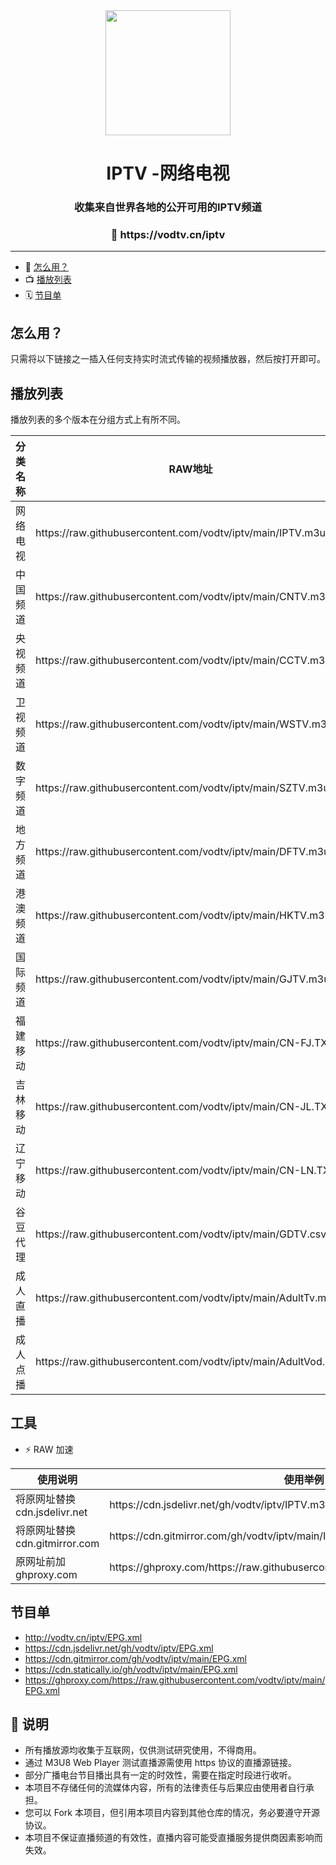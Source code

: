 <div align="center">
<img src="https://vodtv.gitee.io/img/iptv/logo.png" height="200"/>
<h1 align="center">IPTV -网络电视</h1>
<h3>收集来自世界各地的公开可用的IPTV频道</h3>
<h3>🔗 https://vodtv.cn/iptv</h3>
</div>

---

- 🚀 [怎么用？](#怎么用)
- 📺 [播放列表](#播放列表)
- 🗓 [节目单](#节目单)

## 怎么用？

只需将以下链接之一插入任何支持实时流式传输的视频播放器，然后按打开即可。

## 播放列表

播放列表的多个版本在分组方式上有所不同。

<table>
  <thead>
    <tr>
      <th>分类名称</th>
      <th>RAW地址 </th>
    </tr>
  </thead>
  <tbody>
     <tr>
      <td>网络电视</td>
      <td>https://raw.githubusercontent.com/vodtv/iptv/main/IPTV.m3u</td>
     </tr>
     <tr>
      <td>中国频道</td>
      <td>https://raw.githubusercontent.com/vodtv/iptv/main/CNTV.m3u</td>
    </tr>
    <tr>
      <td>央视频道</td>
      <td>https://raw.githubusercontent.com/vodtv/iptv/main/CCTV.m3u</td>
    </tr>
    <tr>
      <td>卫视频道</td>
      <td>https://raw.githubusercontent.com/vodtv/iptv/main/WSTV.m3u</td>
    </tr>
    <tr>
      <td>数字频道</td>
      <td>https://raw.githubusercontent.com/vodtv/iptv/main/SZTV.m3u</td>
    </tr>
    <tr>
      <td>地方频道</td>
      <td>https://raw.githubusercontent.com/vodtv/iptv/main/DFTV.m3u</td>
    </tr>
    <tr>
      <td>港澳频道</td>
      <td>https://raw.githubusercontent.com/vodtv/iptv/main/HKTV.m3u</td>
    </tr>
    <tr>
      <td>国际频道</td>
      <td>https://raw.githubusercontent.com/vodtv/iptv/main/GJTV.m3u</td>
    </tr>
     <tr>
      <td>福建移动</td>
      <td>https://raw.githubusercontent.com/vodtv/iptv/main/CN-FJ.TXT</td>
    </tr>
    <tr>
      <td>吉林移动</td>
      <td>https://raw.githubusercontent.com/vodtv/iptv/main/CN-JL.TXT</td>
    </tr>
     <tr>
      <td>辽宁移动</td>
      <td>https://raw.githubusercontent.com/vodtv/iptv/main/CN-LN.TXT</td>
    </tr>
     <tr>
      <td>谷豆代理</td>
      <td>https://raw.githubusercontent.com/vodtv/iptv/main/GDTV.csv</td>
    </tr>
     <tr>
      <td>成人直播</td>
      <td>https://raw.githubusercontent.com/vodtv/iptv/main/AdultTv.m3u</td>
    </tr>
    <tr>
      <td>成人点播</td>
      <td>https://raw.githubusercontent.com/vodtv/iptv/main/AdultVod.m3u</td>
    </tr>
  </tbody>
</table>

## 工具

- ⚡️ RAW 加速
<table>
  <thead>
    <tr>
      <th>使用说明</th>
      <th>使用举例 </th>
    </tr>
  </thead>
  <tbody>
    <tr>
      <td>将原网址替换cdn.jsdelivr.net</td>
      <td>https://cdn.jsdelivr.net/gh/vodtv/iptv/IPTV.m3u</td>
    </tr>
     <tr>
      <td>将原网址替换cdn.gitmirror.com</td>
      <td>https://cdn.gitmirror.com/gh/vodtv/iptv/main/IPTV.m3u</td>
    </tr>
    <tr>
      <td>原网址前加ghproxy.com</td>
      <td>https://ghproxy.com/https://raw.githubusercontent.com/vodtv/iptv/main/IPTV.m3u</td>
    </tr>
  </tbody>
</table>

## 节目单
  - http://vodtv.cn/iptv/EPG.xml
  - https://cdn.jsdelivr.net/gh/vodtv/iptv/EPG.xml
  - https://cdn.gitmirror.com/gh/vodtv/iptv/main/EPG.xml
  - https://cdn.statically.io/gh/vodtv/iptv/main/EPG.xml
  - https://ghproxy.com/https://raw.githubusercontent.com/vodtv/iptv/main/EPG.xml

## 📖 说明

- 所有播放源均收集于互联网，仅供测试研究使用，不得商用。
- 通过 M3U8 Web Player 测试直播源需使用 https 协议的直播源链接。
- 部分广播电台节目播出具有一定的时效性，需要在指定时段进行收听。
- 本项目不存储任何的流媒体内容，所有的法律责任与后果应由使用者自行承担。
- 您可以 Fork 本项目，但引用本项目内容到其他仓库的情况，务必要遵守开源协议。
- 本项目不保证直播频道的有效性，直播内容可能受直播服务提供商因素影响而失效。
